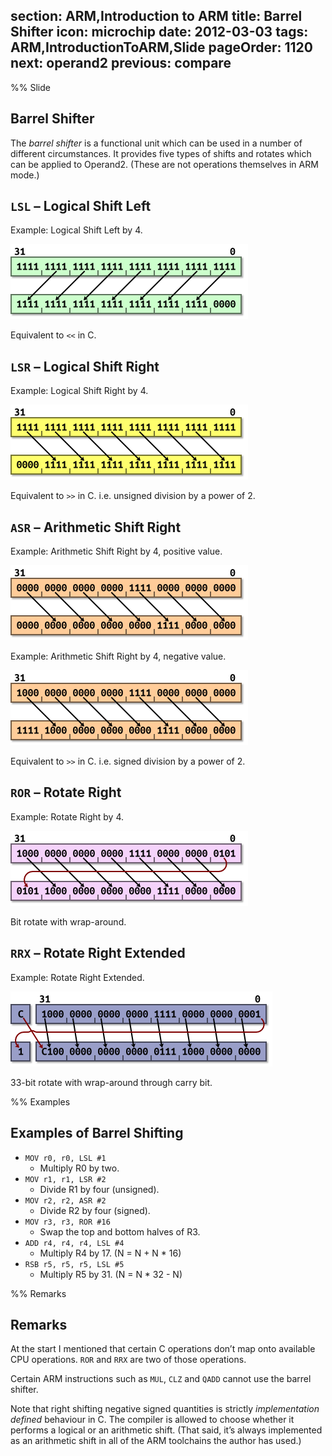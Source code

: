 section: ARM,Introduction to ARM
title: Barrel Shifter
icon: microchip
date: 2012-03-03
tags: ARM,IntroductionToARM,Slide
pageOrder: 1120
next: operand2
previous: compare
----

%% Slide
  
## Barrel Shifter

The *barrel shifter* is a functional unit which can be used in a number of different circumstances. It provides five types of shifts and rotates which can be applied to Operand2. (These are not operations themselves in ARM mode.)

## `LSL` – Logical Shift Left

Example: Logical Shift Left by 4.

<img alt="LSL diagram." src="img/dia/barrel-lsl.png" srcset="img/dia/barrel-lsl@2x.png 2x, img/dia/barrel-lsl@3x.png 3x">

Equivalent to `<<` in C.

## `LSR` – Logical Shift Right

Example: Logical Shift Right by 4.

<img alt="LSR diagram." src="img/dia/barrel-lsr.png" srcset="img/dia/barrel-lsr@2x.png 2x, img/dia/barrel-lsr@3x.png 3x">

Equivalent to `>>` in C. i.e. unsigned division by a power of 2.

## `ASR` – Arithmetic Shift Right

Example: Arithmetic Shift Right by 4, positive value.

<img alt="ASR shifting in zero diagram." src="img/dia/barrel-asr0.png" srcset="img/dia/barrel-asr0@2x.png 2x, img/dia/barrel-asr0@3x.png 3x">

Example: Arithmetic Shift Right by 4, negative value.

<img alt="ASR shifting in one diagram." src="img/dia/barrel-asr1.png" srcset="img/dia/barrel-asr1@2x.png 2x, img/dia/barrel-asr1@3x.png 3x">

Equivalent to `>>` in C. i.e. signed division by a power of 2.

## `ROR` – Rotate Right

Example: Rotate Right by 4.

<img alt="ROR diagram." src="img/dia/barrel-ror.png" srcset="img/dia/barrel-ror@2x.png 2x, img/dia/barrel-ror@3x.png 3x">

Bit rotate with wrap-around.	

## `RRX` – Rotate Right Extended

Example: Rotate Right Extended.

<img alt="RRX diagram." src="img/dia/barrel-rrx.png" srcset="img/dia/barrel-rrx@2x.png 2x, img/dia/barrel-rrx@3x.png 3x">

33-bit rotate with wrap-around through carry bit.
  
%% Examples
  
## Examples of Barrel Shifting

* `MOV r0, r0, LSL #1`
  * Multiply R0 by two.
* `MOV r1, r1, LSR #2`
  * Divide R1 by four (unsigned).
* `MOV r2, r2, ASR #2`
  * Divide R2 by four (signed).
* `MOV r3, r3, ROR #16`
  * Swap the top and bottom halves of R3.
* `ADD r4, r4, r4, LSL #4`
  * Multiply R4 by 17. (N = N + N * 16)
* `RSB r5, r5, r5, LSL #5`
  * Multiply R5 by 31. (N = N * 32 - N)

%% Remarks
  
## Remarks

At the start I mentioned that certain C operations don’t map onto available CPU operations. `ROR` and `RRX` are two of those operations.

Certain ARM instructions such as `MUL`, `CLZ` and `QADD` cannot use the barrel shifter.

Note that right shifting negative signed quantities is strictly *implementation defined* behaviour in C. The compiler is allowed to choose whether it performs a logical or an arithmetic shift. (That said, it’s always implemented as an arithmetic shift in all of the ARM toolchains the author has used.)
